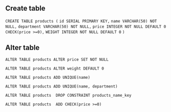 ## Create table

`CREATE TABLE products (`
`id SERIAL PRIMARY KEY,`
`name VARCHAR(50) NOT NULL,`
`department VARCHAR(50) NOT NULL,`
`price INTEGER NOT NULL DEFAULT 0 CHECK(price >=0),`
`WEIGHT INTEGER NOT NULL DEFAULT 0`
`)`

## Alter table

`ALTER TABLE products
ALTER price SET NOT NULL`

`ALTER TABLE products
ALTER weight DEFAULT 0`


`ALTER TABLE products
ADD UNIQUE(name)`

`ALTER TABLE products
ADD UNIQUE(name, department)`

`ALTER TABLE products 
DROP CONSTRAINT products_name_key`

`ALTER TABLE products 
ADD CHECK(price >=0)`
